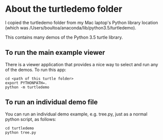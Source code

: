 # About the turtledemo folder
I copied the turtledemo folder from my Mac laptop's Python library location
(which was /Users/boultoa/anaconda/lib/python3.5/turtledemo).

This contains many demos of the Python 3.5 turtle library.

## To run the main example viewer
There is a viewer application that provides a nice way to select and run any of the demos.  To run this app:

    cd <path of this turtle folder>
    export PYTHONPATH=.
    python -m turtledemo


## To run an individual demo file
You can run an individual demo example, e.g. tree.py,  just as a normal python script, as follows:

    cd turtledemo
    python tree.py


